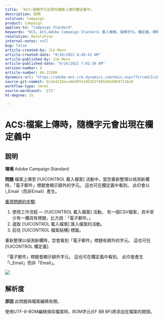 ```yaml
---
title: 「ACS:隨機字元出現在檔案上傳的欄定義中」
description: 說明
solution: Campaign
product: Campaign
applies-to: "Campaign Standard"
keywords: "KCS, ACS,Adobe Campaign Standard，載入檔案，隨機字元，欄定義，標籤， ID，檔案已上傳，載入活動"
resolution: Resolution
internal-notes: null
bug: false
article-created-by: Jim Menn
article-created-date: "9/16/2022 6:46:42 AM"
article-published-by: Jim Menn
article-published-date: "9/16/2022 7:02:36 AM"
version-number: 4
article-number: KA-15306
dynamics-url: "https://adobe-ent.crm.dynamics.com/main.aspx?forceUCI=1&pagetype=entityrecord&etn=knowledgearticle&id=40695b52-8b35-ed11-9db1-0022480866ad"
source-git-commit: 0c3e421beca46d9fe1952b1f98538a50697216a0
workflow-type: tm+mt
source-wordcount: '271'
ht-degree: 1%

---
```


# ACS:檔案上傳時，隨機字元會出現在欄定義中

## 說明


<b>環境</b>
Adobe Campaign Standard

<b>問題</b>
檔案上傳至 [!UICONTROL 載入檔案] 活動中，當您重新整理以偵測新欄時，「電子郵件」標題會顯示額外的字元。
這也可在欄定義中看到。
此ID會以i_Email（而非Email）產生。

<u>重現問題的步驟</u>:

1. 使用工作流程 — [!UICONTROL 載入檔案] 活動。
有一個CSV檔案，其中至少有一欄具有標題，比方說：「電子郵件。」
2. 選取 [!UICONTROL 載入檔案] 匯入檔案的活動。
3. 前往 [!UICONTROL 檔案結構] 標籤。

重新整理以偵測新欄時，您會看到「電子郵件」標題有額外的字元。
這也可在 [!UICONTROL 欄定義].

「電子郵件」標題會顯示額外字元。
這也可在欄定義中看到。
此ID會產生「i_Email」而非「Email」。

![](https://support.neolane.net/nl/jsp/previewFile.jsp?md5=0b4065125940743e01772361c3de7a42&amp;amp;ext=png&amp;amp;contentType=image/png&amp;amp;fileName=Load%20File%20Screen%20shot.png&amp;amp;__sessiontoken=___T6lIC6yifQm9PSg+71ewRkrmB1/tfKMdlN13lb9GkQA1d2ToxnddGEqJttAdN7IYNTQuGId1i+dlfO5r/nPKE5ad+kz0e8dAXoH4VqdvidxXXwq7EkJUIAIA)


## 解析度


<b>原因</b>
此問題與檔案編碼有關。

使用UTF-8-BOM編碼保存檔案時，BOM字元(EF BB BF)將添加在檔案的開頭。
